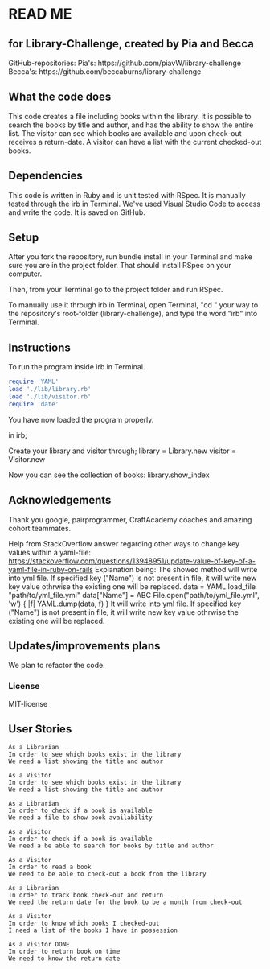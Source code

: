 <h1>READ ME</h1>
<h2>for Library-Challenge, created by Pia and Becca</h2>
GitHub-repositories:
Pia's: https://github.com/piavW/library-challenge
Becca's: https://github.com/beccaburns/library-challenge

<h2>What the code does</h2>
This code creates a file including books within the library. It is possible to search the books by title and author, and has the ability to show the entire list. The visitor can see which books are available and upon check-out receives a return-date. A visitor can have a list with the current checked-out books.

<h2>Dependencies</h2>
This code is written in Ruby and is unit tested with RSpec. It is manually tested through the irb in Terminal. We've used Visual Studio Code to access and write the code. It is saved on GitHub. 

<h2>Setup</h2>
After you fork the repository, run bundle install in your Terminal and make sure you are in the project folder. That should install RSpec on your computer.

Then, from your Terminal go to the project folder and run RSpec.

To manually use it through irb in Terminal, open Terminal, "cd " your way to the repository's root-folder (library-challenge), and type the word "irb" into Terminal.

<h2>Instructions</h2>
To run the program inside irb in Terminal.

```rb 
require 'YAML'
load './lib/library.rb'
load './lib/visitor.rb'
require 'date'
```
You have now loaded the program properly. 

in irb;

Create your library and visitor through;
library = Library.new
visitor = Visitor.new

Now you can see the collection of books:
library.show_index

<h2>Acknowledgements</h2>
Thank you google, pairprogrammer, CraftAcademy coaches and amazing cohort teammates.

Help from StackOverflow answer regarding other ways to change key values within a yaml-file: https://stackoverflow.com/questions/13948951/update-value-of-key-of-a-yaml-file-in-ruby-on-rails
Explanation being: The showed method will write into yml file. If specified key ("Name") is not present in file, it will write new key value othrwise the existing one will be replaced.
    data = YAML.load_file "path/to/yml_file.yml"
    data["Name"] = ABC
    File.open("path/to/yml_file.yml", 'w') { |f| YAML.dump(data, f) }
It will write into yml file. If specified key ("Name") is not present in file, it will write new key value othrwise the existing one will be replaced.

<h2>Updates/improvements plans</h2>
We plan to refactor the code. 

<h3>License</h3>
MIT-license

<h2>User Stories</h2>

``` DONE
As a Librarian
In order to see which books exist in the library 
We need a list showing the title and author 
```

``` DONE
As a Visitor 
In order to see which books exist in the library 
We need a list showing the title and author 
```

```  DONE
As a Librarian 
In order to check if a book is available
We need a file to show book availability
```

``` DONE
As a Visitor
In order to check if a book is available
We need a be able to search for books by title and author
```

``` DONE
As a Visitor
In order to read a book
We need to be able to check-out a book from the library
```

``` DONE
As a Librarian
In order to track book check-out and return
We need the return date for the book to be a month from check-out
```

``` 
As a Visitor 
In order to know which books I checked-out 
I need a list of the books I have in possession
```

```
As a Visitor DONE
In order to return book on time
We need to know the return date
```